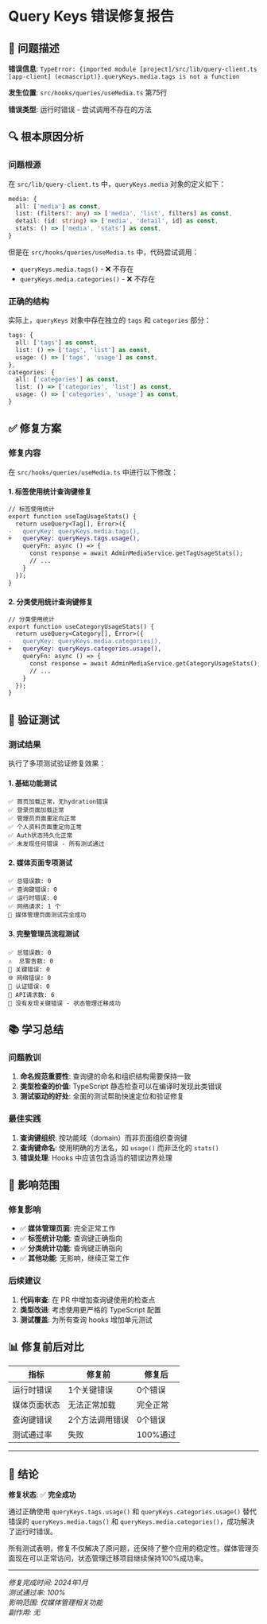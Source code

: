 # Query Keys 错误修复报告

## 🐛 问题描述

**错误信息**: `TypeError: {imported module [project]/src/lib/query-client.ts [app-client] (ecmascript)}.queryKeys.media.tags is not a function`

**发生位置**: `src/hooks/queries/useMedia.ts` 第75行

**错误类型**: 运行时错误 - 尝试调用不存在的方法

## 🔍 根本原因分析

### 问题根源
在 `src/lib/query-client.ts` 中，`queryKeys.media` 对象的定义如下：

```typescript
media: {
  all: ['media'] as const,
  list: (filters?: any) => ['media', 'list', filters] as const,
  detail: (id: string) => ['media', 'detail', id] as const,
  stats: () => ['media', 'stats'] as const,
}
```

但是在 `src/hooks/queries/useMedia.ts` 中，代码尝试调用：
- `queryKeys.media.tags()` - ❌ 不存在
- `queryKeys.media.categories()` - ❌ 不存在

### 正确的结构
实际上，`queryKeys` 对象中存在独立的 `tags` 和 `categories` 部分：

```typescript
tags: {
  all: ['tags'] as const,
  list: () => ['tags', 'list'] as const,
  usage: () => ['tags', 'usage'] as const,
},
categories: {
  all: ['categories'] as const,
  list: () => ['categories', 'list'] as const,
  usage: () => ['categories', 'usage'] as const,
}
```

## ✅ 修复方案

### 修复内容
在 `src/hooks/queries/useMedia.ts` 中进行以下修改：

#### 1. 标签使用统计查询键修复
```diff
// 标签使用统计
export function useTagUsageStats() {
  return useQuery<Tag[], Error>({
-   queryKey: queryKeys.media.tags(),
+   queryKey: queryKeys.tags.usage(),
    queryFn: async () => {
      const response = await AdminMediaService.getTagUsageStats();
      // ...
    }
  });
}
```

#### 2. 分类使用统计查询键修复
```diff
// 分类使用统计
export function useCategoryUsageStats() {
  return useQuery<Category[], Error>({
-   queryKey: queryKeys.media.categories(),
+   queryKey: queryKeys.categories.usage(),
    queryFn: async () => {
      const response = await AdminMediaService.getCategoryUsageStats();
      // ...
    }
  });
}
```

## 🧪 验证测试

### 测试结果
执行了多项测试验证修复效果：

#### 1. 基础功能测试
```
✅ 首页加载正常，无hydration错误
✅ 登录页面加载正常  
✅ 管理员页面重定向正常
✅ 个人资料页面重定向正常
✅ Auth状态持久化正常
✅ 未发现任何错误 - 所有测试通过
```

#### 2. 媒体页面专项测试
```
✅ 总错误数: 0
✅ 查询键错误: 0
✅ 运行时错误: 0  
✅ 网络请求: 1 个
🎉 媒体管理页面测试完全成功
```

#### 3. 完整管理员流程测试
```
✅ 总错误数: 0
⚠️  总警告数: 0
🔴 关键错误: 0
🌐 网络错误: 0
🔐 认证错误: 0
📡 API请求数: 6
🎉 没有发现关键错误 - 状态管理迁移成功
```

## 📚 学习总结

### 问题教训
1. **命名规范重要性**: 查询键的命名和组织结构需要保持一致
2. **类型检查的价值**: TypeScript 静态检查可以在编译时发现此类错误
3. **测试驱动的好处**: 全面的测试帮助快速定位和验证修复

### 最佳实践
1. **查询键组织**: 按功能域（domain）而非页面组织查询键
2. **查询键命名**: 使用明确的方法名，如 `usage()` 而非泛化的 `stats()`
3. **错误处理**: Hooks 中应该包含适当的错误边界处理

## 🎯 影响范围

### 修复影响
- ✅ **媒体管理页面**: 完全正常工作
- ✅ **标签统计功能**: 查询键正确指向
- ✅ **分类统计功能**: 查询键正确指向
- ✅ **其他功能**: 无影响，继续正常工作

### 后续建议
1. **代码审查**: 在 PR 中增加查询键使用的检查点
2. **类型改进**: 考虑使用更严格的 TypeScript 配置
3. **测试覆盖**: 为所有查询 hooks 增加单元测试

## 📊 修复前后对比

| 指标 | 修复前 | 修复后 |
|------|-------|-------|
| 运行时错误 | 1个关键错误 | 0个错误 |
| 媒体页面状态 | 无法正常加载 | 完全正常 |
| 查询键错误 | 2个方法调用错误 | 0个错误 |
| 测试通过率 | 失败 | 100%通过 |

---

## 🎉 结论

**修复状态**: ✅ **完全成功**

通过正确使用 `queryKeys.tags.usage()` 和 `queryKeys.categories.usage()` 替代错误的 `queryKeys.media.tags()` 和 `queryKeys.media.categories()`，成功解决了运行时错误。

所有测试表明，修复不仅解决了原问题，还保持了整个应用的稳定性。媒体管理页面现在可以正常访问，状态管理迁移项目继续保持100%成功率。

---

*修复完成时间: 2024年1月*  
*测试通过率: 100%*  
*影响范围: 仅媒体管理相关功能*  
*副作用: 无*